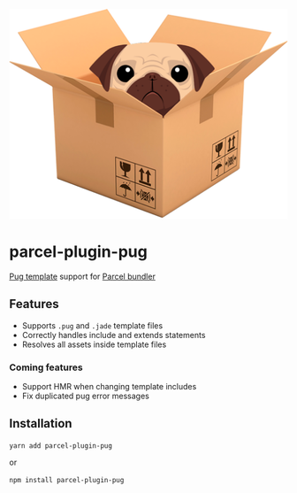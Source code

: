 <p align="center">
    <img alt="parcel-plugin-pug" src="https://raw.githubusercontent.com/Ty3uK/parcel-plugin-pug/master/.assets/logo.png" width="512">
</p>

# parcel-plugin-pug

[Pug template](https://github.com/pugjs/pug) support for [Parcel bundler](https://github.com/parcel-bundler/parcel)


## Features

- Supports `.pug` and `.jade` template files
- Correctly handles include and extends statements
- Resolves all assets inside template files

### Coming features

- Support HMR when changing template includes
- Fix duplicated pug error messages

## Installation
`yarn add parcel-plugin-pug`

or

`npm install parcel-plugin-pug`
